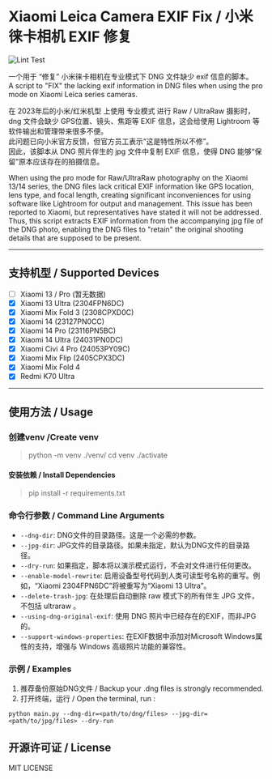 # Xiaomi Leica Camera EXIF Fix / 小米徕卡相机 EXIF 修复

![Lint Test](https://github.com/Angelkawaii2/XiaomiCameraExifFix/actions/workflows/python-package.yml/badge.svg)

一个用于 “修复” 小米徕卡相机在专业模式下 DNG 文件缺少 exif 信息的脚本。      
A script to "FIX" the lacking exif information in DNG files when using the pro mode on Xiaomi Leica series cameras.

在 2023年后的小米/红米机型 上使用 专业模式 进行 Raw / UltraRaw 摄影时，dng 文件会缺少 GPS位置、镜头、焦距等 EXIF 信息，这会给使用
Lightroom 等软件输出和管理带来很多不便。  
此问题已向小米官方反馈，但官方员工表示“这是特性所以不修”。  
因此，该脚本从 DNG 照片伴生的 jpg 文件中复制 EXIF 信息，使得 DNG 能够“保留”原本应该存在的拍摄信息。

When using the pro mode for Raw/UltraRaw photography on the Xiaomi 13/14 series, the DNG files lack critical EXIF information like GPS location, lens type, and focal length, creating significant inconveniences for using software like Lightroom for output and management. This issue has been reported to Xiaomi, but representatives have stated it will not be addressed. Thus, this script extracts EXIF information from the accompanying jpg file of the DNG photo, enabling the DNG files to "retain" the original shooting details that are supposed to be present.

----

## 支持机型 / Supported Devices

- [ ] Xiaomi 13 / Pro (暂无数据)
- [x] Xiaomi 13 Ultra (2304FPN6DC)
- [x] Xiaomi Mix Fold 3 (2308CPXD0C)
- [x] Xiaomi 14 (23127PN0CC)
- [x] Xiaomi 14 Pro (23116PN5BC)
- [x] Xiaomi 14 Ultra (24031PN0DC)
- [x] Xiaomi Civi 4 Pro (24053PY09C)
- [x] Xiaomi Mix Flip (2405CPX3DC)
- [x] Xiaomi Mix Fold 4 
- [x] Redmi K70 Ultra 

----

## 使用方法 / Usage

### 创建venv /Create venv

> python -m venv ./venv/
> cd venv
> ./activate

#### 安装依赖 / Install Dependencies

> pip install -r requirements.txt

### 命令行参数 / Command Line Arguments

- `--dng-dir`: DNG文件的目录路径。这是一个必需的参数。
- `--jpg-dir`: JPG文件的目录路径。如果未指定，默认为DNG文件的目录路径。
- `--dry-run`: 如果指定，脚本将以演示模式运行，不会对文件进行任何更改。
- `--enable-model-rewrite`: 启用设备型号代码到人类可读型号名称的重写。例如，“Xiaomi 2304FPN6DC”将被重写为“Xiaomi 13
  Ultra”。
- `--delete-trash-jpg`: 在处理后自动删除 raw 模式下的所有伴生 JPG 文件，不包括 ultraraw 。
- `--using-dng-original-exif`: 使用 DNG 照片中已经存在的EXIF，而非JPG的。
- `--support-windows-properties`: 在EXIF数据中添加对Microsoft Windows属性的支持，增强与 Windows 高级照片功能的兼容性。

### 示例 / Examples

1. 推荐备份原始DNG文件 / Backup your .dng files is strongly recommended.
2. 打开终端，运行 / Open the terminal, run :

```shell
python main.py --dng-dir=<path/to/dng/files> --jpg-dir=<path/to/jpg/files> --dry-run
```

## 开源许可证 / License

MIT LICENSE
